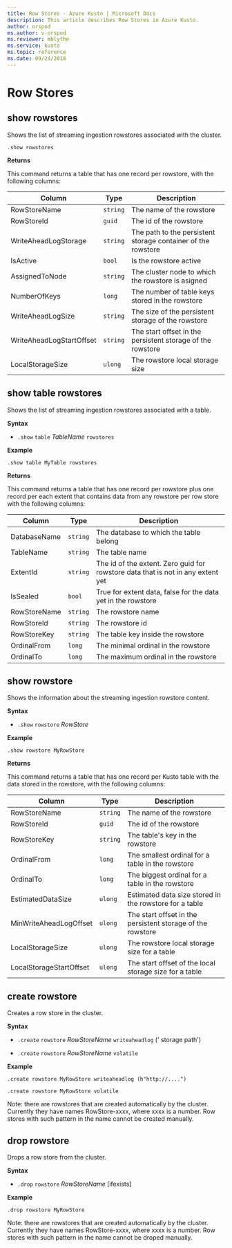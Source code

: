 ```yaml
---
title: Row Stores - Azure Kusto | Microsoft Docs
description: This article describes Row Stores in Azure Kusto.
author: orspod
ms.author: v-orspod
ms.reviewer: mblythe
ms.service: kusto
ms.topic: reference
ms.date: 09/24/2018
---
```

# Row Stores

## show rowstores

Shows the list of streaming ingestion rowstores associated with the cluster.

```kusto
.show rowstores
```

**Returns**

This command returns a table that has one record per rowstore,
with the following columns:

|Column    |Type    |Description                                                                                                                                                           |
|----------|--------|----------------------------------------------------------------------------------------------------------------------------------------------------------------------|
|RowStoreName|`string`|The name of the rowstore|                                                                                                                |
|RowStoreId  |`guid`|The id of the rowstore|
|WriteAheadLogStorage|`string`|The path to the persistent storage container of the rowstore| 
|IsActive|`bool`|Is the rowstore active|
|AssignedToNode|`string`|The cluster node to which the rowstore is asigned|
|NumberOfKeys|`long`|The number of table keys stored in the rowstore| 
|WriteAheadLogSize|`string`|The size of the persistent storage of the rowstore| 
|WriteAheadLogStartOffset|`string`|The start offset in the persistent storage of the rowstore| 
|LocalStorageSize|`ulong`|The rowstore local storage size|


## show table rowstores

Shows the list of streaming ingestion rowstores associated with a table.

**Syntax**

* `.show` `table` *TableName* `rowstores` 

**Example**

```kusto
.show table MyTable rowstores
```

**Returns**

This command returns a table that has one record per rowstore
plus one record per each extent that contains data from any rowstore
per row store with the following columns:

|Column    |Type    |Description                                                                                                                                                           |
|----------|--------|----------------------------------------------------------------------------------------------------------------------------------------------------------------------|
|DatabaseName|`string`|The database to which the table belong                                                                                                                |
|TableName  |`string`|The table name|
|ExtentId  |`string`|The id of the extent. Zero guid for rowstore data that is not in any extent yet|
|IsSealed  |`bool`|True for extent data, false for the data yet in the rowstore|
|RowStoreName  |`string`|The rowstore name|
|RowStoreId  |`string`|The rowstore id|
|RowStoreKey  |`string`|The table key inside the rowstore|
|OrdinalFrom  |`long`|The minimal ordinal in the rowstore|
|OrdinalTo  |`long`|The maximum ordinal in the rowstore|


## show rowstore

Shows the information about the streaming ingestion rowstore content.

**Syntax**

* `.show` `rowstore` *RowStore*  

**Example**

```kusto
.show rowstore MyRowStore
```

**Returns**

This command returns a table that has one record per Kusto table with the data stored in the rowstore,
with the following columns:

|Column    |Type    |Description                                                                                                                                                           |
|----------|--------|----------------------------------------------------------------------------------------------------------------------------------------------------------------------|
|RowStoreName|`string`|The name of the rowstore|                                                                                                                |
|RowStoreId  |`guid`|The id of the rowstore|
|RowStoreKey|`string`|The table's key in the rowstore| 
|OrdinalFrom|`long`|The smallest ordinal for a table in the rowstore|
|OrdinalTo|`long`|The biggest ordinal for a table in the rowstore|
|EstimatedDataSize|`ulong`|Estimated data size stored in the rowstore for a table| 
|MinWriteAheadLogOffset|`ulong`|The start offset in the persistent storage of the rowstore| 
|LocalStorageSize|`ulong`|The rowstore local storage size for a table|
|LocalStorageStartOffset|`ulong`|The start offset of the local storage size for a table|


## create rowstore

Creates a row store in the cluster.

**Syntax**

* `.create` `rowstore` *RowStoreName*  `writeaheadlog` (' storage path')

* `.create` `rowstore` *RowStoreName*  `volatile`

**Example**

```kusto
.create rowstore MyRowStore writeaheadlog (h"http://....")

.create rowstore MyRowStore volatile
```

Note: there are rowstores that are created automatically by the cluster.
Currently they have names RowStore-xxxx, where xxxx is a number.
Row stores with such pattern in the name cannot be created manually.

## drop rowstore

Drops a row store from the cluster.

**Syntax**

* `.drop` `rowstore` *RowStoreName*  [ifexists]

**Example**

```kusto
.drop rowstore MyRowStore 
```

Note: there are rowstores that are created automatically by the cluster.
Currently they have names RowStore-xxxx, where xxxx is a number.
Row stores with such pattern in the name cannot be droped manually.